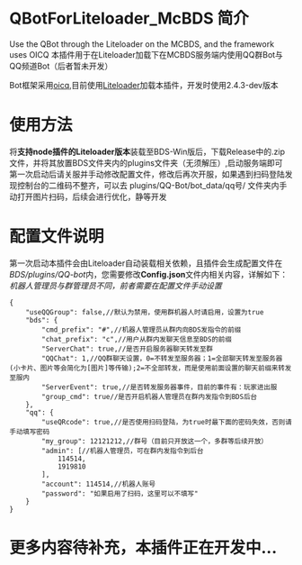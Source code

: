 # QBotForLiteloader_McBDS 简介
Use the QBot through the Liteloader on the MCBDS, and the framework uses OICQ
本插件用于在Liteloader加载下在MCBDS服务端内使用QQ群Bot与QQ频道Bot（后者暂未开发）

Bot框架采用[oicq](https://github.com/takayama-lily/oicq),目前使用[Liteloader](https://github.com/LiteLDev/LiteLoaderBDS)加载本插件，开发时使用2.4.3-dev版本

# 使用方法
将**支持node插件的Liteloader版本**装载至BDS-Win版后，下载Release中的.zip文件，并将其放置BDS文件夹内的plugins文件夹（无须解压）,启动服务端即可
第一次启动后请关服并手动修改配置文件，修改后再次开服，如果遇到扫码登陆发现控制台的二维码不整齐，可以去 plugins/QQ-Bot/bot_data/qq号/ 文件夹内手动打开图片扫码，后续会进行优化，静等开发

# 配置文件说明
第一次启动本插件会由Liteloader自动装载相关依赖，且插件会生成配置文件在*BDS/plugins/QQ-bot*内，您需要修改**Config.json**文件内相关内容，详解如下：
*机器人管理员与群管理员不同，前者需要在配置文件手动设置*
```
{
	"useQQGroup": false,//默认为禁用，使用群机器人时请启用，设置为true
	"bds": {
		"cmd_prefix": "#",//机器人管理员从群内向BDS发指令的前缀
		"chat_prefix": "c",//用户从群内发聊天信息至BDS的前缀
		"ServerChat": true,//是否开启服务器聊天转发至群
		"QQChat": 1,//QQ群聊天设置，0=不转发至服务器；1=全部聊天转发至服务器(小卡片、图片等会简化为[图片]等传输);2=不全部转发，而是使用前面设置的聊天前缀来转发至服内
		"ServerEvent": true,//是否转发服务器事件，目前的事件有：玩家进出服
		"group_cmd": true//是否开启机器人管理员在群内发指令到BDS后台
	},
	"qq": {
		"useQRcode": true,//是否使用扫码登陆，为true时最下面的密码失效，否则请手动填写密码
		"my_group": 12121212,//群号（目前只开放这一个，多群等后续开放）
		"admin": [//机器人管理员，可在群内发指令到后台
			114514,
			1919810
		],
		"account": 114514,//机器人账号
		"password": "如果启用了扫码，这里可以不填写"
	}
}
```

# 更多内容待补充，本插件正在开发中...
